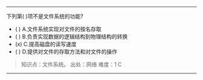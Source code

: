 ---
下列第( )项不是文件系统的功能?
- ( ) A.文件系统实现对文件的按名存取 
- ( ) B.负责实现数据的逻辑结构到物理结构的转换 
- (x) C.提高磁盘的读写速度 
- ( ) D.提供对文件的存取方法和对文件的操作

> 知识点：文件系统。
> 出处：网络
> 难度：1
> C

---